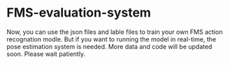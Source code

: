 # FMS-evaluation-system
Now, you can use the json files and lable files to train your own FMS action recognation modle. 
But if you want to running the model in real-time, the pose estimation system is needed.
More data and code will be updated soon.
Please wait patiently.
